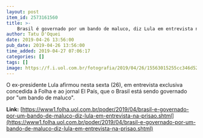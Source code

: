 ```yaml
---
layout: post
item_id: 2573161560
title: >-
    Brasil é governado por um bando de maluco, diz Lula em entrevista na prisão
author: Tatu D'Oquei
date: 2019-04-26 13:56:00
pub_date: 2019-04-26 13:56:00
time_added: 2019-04-27 07:06:17
categories: []
tags: []
image: https://f.i.uol.com.br/fotografia/2019/04/26/15563015255cc346d525f6b_1556301525_3x2_rt.jpg
---
```


O ex-presidente Lula afirmou nesta sexta (26), em entrevista exclusiva concedida à Folha e ao jornal El País, que o Brasil está sendo governado por "um bando de maluco".

**Link:** [https://www1.folha.uol.com.br/poder/2019/04/brasil-e-governado-por-um-bando-de-maluco-diz-lula-em-entrevista-na-prisao.shtml](https://www1.folha.uol.com.br/poder/2019/04/brasil-e-governado-por-um-bando-de-maluco-diz-lula-em-entrevista-na-prisao.shtml)

